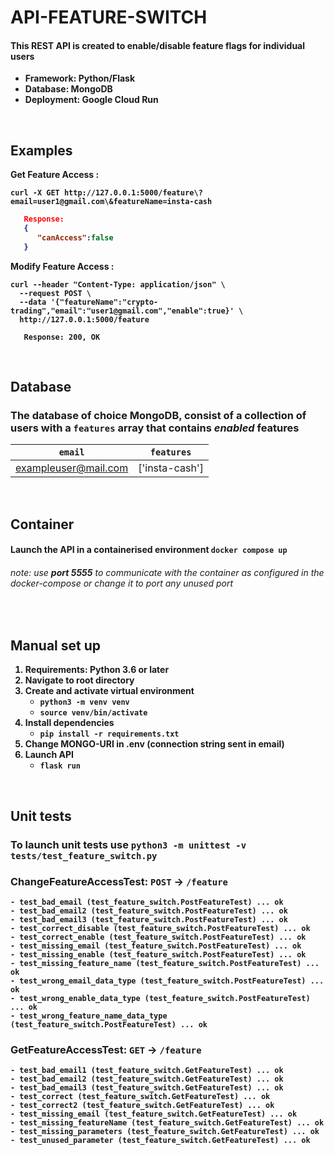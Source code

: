 # <b>API-FEATURE-SWITCH

#### This REST API is created to enable/disable feature flags for individual users

<ul>
 <li>Framework: Python/Flask</li>
 <li>Database:  MongoDB</li>
 <li>Deployment: Google Cloud Run</li> 
</ul>
<br />

## <b>Examples

Get Feature Access :
```
curl -X GET http://127.0.0.1:5000/feature\?email=user1@gmail.com\&featureName=insta-cash
```

```json
   Response:
   {
      "canAccess":false
   }
```

  Modify Feature Access :
```
curl --header "Content-Type: application/json" \
  --request POST \
  --data '{"featureName":"crypto-trading","email":"user1@gmail.com","enable":true}' \
  http://127.0.0.1:5000/feature
```

```
   Response: 200, OK
```

<br />

## <b>Database
### The database of choice <b>MongoDB</b>, consist of a collection of users with a `features` array that contains *enabled* features

|    `email`           |    `features`  |   
| -------------------- | -------------- |
| exampleuser@mail.com | ['insta-cash'] |
<br />

## <b> Container
#### Launch the API in a containerised environment `docker compose up`
###### note: use <b>port 5555</b> to communicate with the container as configured in the docker-compose or change it to port any unused port

<br />

## <b>Manual set up

1. Requirements: Python 3.6 or later
2. Navigate to root directory
3. Create and activate virtual environment
   - `python3 -m venv venv`
   - `source venv/bin/activate`
4. Install dependencies
   - `pip install -r requirements.txt`
5. Change MONGO-URI in .env (connection string sent in email)
6. Launch API
   - `flask run`

<br />

## <b>Unit tests
### To launch unit tests use `python3 -m unittest -v tests/test_feature_switch.py`
### ChangeFeatureAccessTest: `POST` -> `/feature`
```
- test_bad_email (test_feature_switch.PostFeatureTest) ... ok
- test_bad_email2 (test_feature_switch.PostFeatureTest) ... ok
- test_bad_email3 (test_feature_switch.PostFeatureTest) ... ok
- test_correct_disable (test_feature_switch.PostFeatureTest) ... ok
- test_correct_enable (test_feature_switch.PostFeatureTest) ... ok
- test_missing_email (test_feature_switch.PostFeatureTest) ... ok
- test_missing_enable (test_feature_switch.PostFeatureTest) ... ok
- test_missing_feature_name (test_feature_switch.PostFeatureTest) ... ok
- test_wrong_email_data_type (test_feature_switch.PostFeatureTest) ... ok
- test_wrong_enable_data_type (test_feature_switch.PostFeatureTest) ... ok
- test_wrong_feature_name_data_type (test_feature_switch.PostFeatureTest) ... ok
```

### GetFeatureAccessTest: `GET` -> `/feature`
```
- test_bad_email1 (test_feature_switch.GetFeatureTest) ... ok
- test_bad_email2 (test_feature_switch.GetFeatureTest) ... ok
- test_bad_email3 (test_feature_switch.GetFeatureTest) ... ok
- test_correct (test_feature_switch.GetFeatureTest) ... ok
- test_correct2 (test_feature_switch.GetFeatureTest) ... ok
- test_missing_email (test_feature_switch.GetFeatureTest) ... ok
- test_missing_featureName (test_feature_switch.GetFeatureTest) ... ok
- test_missing_parameters (test_feature_switch.GetFeatureTest) ... ok
- test_unused_parameter (test_feature_switch.GetFeatureTest) ... ok
```
